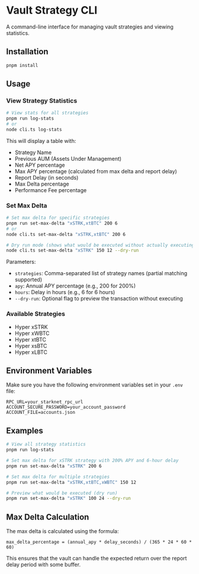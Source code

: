 # Vault Strategy CLI

A command-line interface for managing vault strategies and viewing statistics.

## Installation

```bash
pnpm install
```

## Usage

### View Strategy Statistics

```bash
# View stats for all strategies
pnpm run log-stats
# or
node cli.ts log-stats
```

This will display a table with:
- Strategy Name
- Previous AUM (Assets Under Management)
- Net APY percentage
- Max APY percentage (calculated from max delta and report delay)
- Report Delay (in seconds)
- Max Delta percentage
- Performance Fee percentage

### Set Max Delta

```bash
# Set max delta for specific strategies
pnpm run set-max-delta "xSTRK,xtBTC" 200 6
# or
node cli.ts set-max-delta "xSTRK,xtBTC" 200 6

# Dry run mode (shows what would be executed without actually executing)
node cli.ts set-max-delta "xSTRK" 150 12 --dry-run
```

Parameters:
- `strategies`: Comma-separated list of strategy names (partial matching supported)
- `apy`: Annual APY percentage (e.g., 200 for 200%)
- `hours`: Delay in hours (e.g., 6 for 6 hours)
- `--dry-run`: Optional flag to preview the transaction without executing

### Available Strategies

- Hyper xSTRK
- Hyper xWBTC
- Hyper xtBTC
- Hyper xsBTC
- Hyper xLBTC

## Environment Variables

Make sure you have the following environment variables set in your `.env` file:

```
RPC_URL=your_starknet_rpc_url
ACCOUNT_SECURE_PASSWORD=your_account_password
ACCOUNT_FILE=accounts.json
```

## Examples

```bash
# View all strategy statistics
pnpm run log-stats

# Set max delta for xSTRK strategy with 200% APY and 6-hour delay
pnpm run set-max-delta "xSTRK" 200 6

# Set max delta for multiple strategies
pnpm run set-max-delta "xSTRK,xtBTC,xWBTC" 150 12

# Preview what would be executed (dry run)
pnpm run set-max-delta "xSTRK" 100 24 --dry-run
```

## Max Delta Calculation

The max delta is calculated using the formula:
```
max_delta_percentage = (annual_apy * delay_seconds) / (365 * 24 * 60 * 60)
```

This ensures that the vault can handle the expected return over the report delay period with some buffer.
